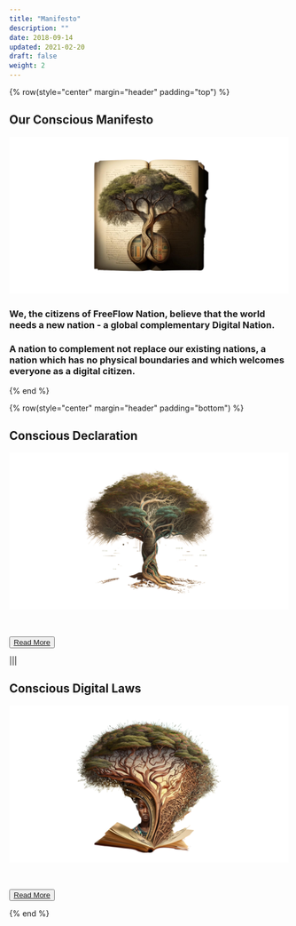 ```yaml
---
title: "Manifesto"
description: ""
date: 2018-09-14
updated: 2021-02-20
draft: false
weight: 2
---
```


<div class="container mx-auto">
<!-- section 1 (co-found) -->

{% row(style="center" margin="header" padding="top") %}

## Our Conscious Manifesto

![Image](img/manifesto.png#xl#mx-auto)


### We, the citizens of FreeFlow Nation, believe that the world needs a new nation - a global complementary Digital Nation. 

### A nation to complement not replace our existing nations, a nation which has no physical boundaries and which welcomes everyone as a digital citizen.

{% end %}

<!-- section 2 (co-found) -->

{% row(style="center" margin="header" padding="bottom") %}

## Conscious Declaration

![Image](img/declaration.png#xl#mx-auto)

<br>

<button>[Read More](/manifesto/declaration/)</button>

|||

## Conscious Digital Laws

![Image](img/laws.png#xl#mx-auto)

<br>

<button>[Read More](/manifesto/laws/)</button>

{% end %}

</div>
